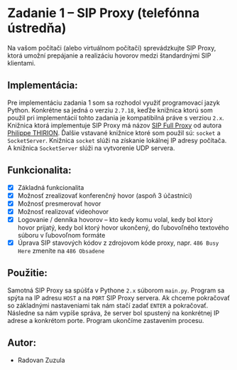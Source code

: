 # Zadanie 1 – SIP Proxy \(telefónna ústredňa\)
Na vašom počítači \(alebo virtuálnom počítači\) sprevádzkujte SIP Proxy,
ktorá umožní prepájanie a realizáciu hovorov medzi štandardnými SIP klientami.

## Implementácia:
Pre implementáciu zadania 1 som sa rozhodol využiť programovací jazyk Python.
Konkrétne sa jedná o verziu `2.7.18`, keďže knižnica ktorú som použil pri implementácií tohto zadania je kompatibilná práve s verziou `2.x`.
Knižnica ktorá implementuje SIP Proxy má názov [SIP Full Proxy][1] od autora [Philippe THIRION][2].
Ďalšie vstavané knižnice ktoré som použil sú: `socket` a `SocketServer`.
Knižnica `socket` slúži na získanie lokálnej IP adresy počítača.
A knižnica `SocketServer` slúži na vytvorenie UDP servera.

## Funkcionalita:
- [x] Základná funkcionalita
- [x] Možnosť zrealizovať konferenčný hovor \(aspoň 3 účastníci\)
- [x] Možnosť presmerovať hovor
- [x] Možnosť realizovať videohovor
- [x] Logovanie / denníka hovorov – kto kedy komu volal, kedy bol ktorý hovor prijatý, kedy bol ktorý hovor ukončený, do ľubovoľného textového súboru v ľubovoľnom formáte
- [x] Úprava SIP stavových kódov z zdrojovom kóde proxy, napr. `486 Busy Here` zmeníte na `486 Obsadene`

## Použitie:
Samotná SIP Proxy sa spúšťa v Pythone `2.x` súborom `main.py`.
Program sa spýta na IP adresu `HOST` a na `PORT` SIP Proxy servera.
Ak chceme pokračovať so základnými nastaveniami tak nám stačí zadať `ENTER` a pokračovať.
Následne sa nám vypíše správa, že server bol spustený na konkrétnej IP adrese a konkrétom porte.
Program ukončíme zastavením procesu.

## Autor:
- Radovan Zuzula

[1]: https://github.com/tirfil/PySipFullProxy
[2]: https://github.com/tirfil
